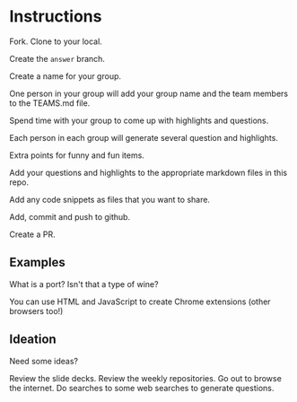 # Instructions

Fork. Clone to your local.

Create the `answer` branch.

Create a name for your group.

One person in your group will add your group name and the team members to the TEAMS.md file.

Spend time with your group to come up with highlights and questions.  

Each person in each group will generate several question and highlights.

Extra points for funny and fun items.

Add your questions and highlights to the appropriate markdown files in this repo.

Add any code snippets as files that you want to share.

Add, commit and push to github.

Create a PR.

## Examples

What is a port? Isn't that a type of wine?

You can use HTML and JavaScript to create Chrome extensions (other browsers too!)

## Ideation

Need some ideas?

Review the slide decks.
Review the weekly repositories.
Go out to browse the internet.
Do searches to some web searches to generate questions.

